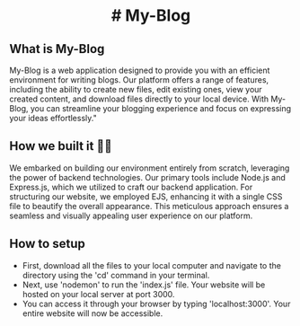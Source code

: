 <h1 align = "center"># My-Blog</h1>




## What is My-Blog
My-Blog is a web application designed to provide you with an efficient environment for writing blogs. Our platform offers a range of features, including the ability to create new files, edit existing ones, view your created content, and download files directly to your local device. With My-Blog, you can streamline your blogging experience and focus on expressing your ideas effortlessly."

## How we built it 🧑‍💻
We embarked on building our environment entirely from scratch, leveraging the power of backend technologies. Our primary tools include Node.js and Express.js, which we utilized to craft our backend application. For structuring our website, we employed EJS, enhancing it with a single CSS file to beautify the overall appearance. This meticulous approach ensures a seamless and visually appealing user experience on our platform.

## How to setup
<ul>
  <li>First, download all the files to your local computer and navigate to the directory using the 'cd' command in your terminal. </li>
  <li>Next, use 'nodemon' to run the 'index.js' file. Your website will be hosted on your local server at port 3000.</li>
  <li>You can access it through your browser by typing 'localhost:3000'. Your entire website will now be accessible.</li>
</ul>
